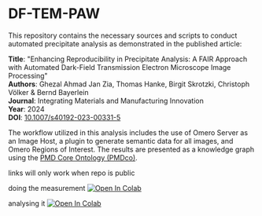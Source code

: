 # DF-TEM-PAW

This repository contains the necessary sources and scripts to conduct automated precipitate analysis as demonstrated in the published article:

**Title**: "Enhancing Reproducibility in Precipitate Analysis: A FAIR Approach with Automated Dark-Field Transmission Electron Microscope Image Processing"  
**Authors**: Ghezal Ahmad Jan Zia, Thomas Hanke, Birgit Skrotzki, Christoph Völker & Bernd Bayerlein  
**Journal**: Integrating Materials and Manufacturing Innovation  
**Year**: 2024  
**DOI**: [10.1007/s40192-023-00331-5](https://link.springer.com/article/10.1007/s40192-023-00331-5)

The workflow utilized in this analysis includes the use of Omero Server as an Image Host, a plugin to generate semantic data for all images, and Omero Regions of Interest. The results are presented as a knowledge graph using the [PMD Core Ontology (PMDco)](https://www.sciencedirect.com/science/article/pii/S0264127523010195).

links will only work when repo is public

doing the measurement
[![Open In Colab](https://colab.research.google.com/assets/colab-badge.svg)](https://colab.research.google.com/github/BAMresearch/DF-TEM-PAW/blob/main/PAW_precipitate_detection.ipynb)

analysing it
[![Open In Colab](https://colab.research.google.com/assets/colab-badge.svg)](https://colab.research.google.com/github/BAMresearch/DF-TEM-PAW/blob/main/analyse_precepitates_data.ipynb)
